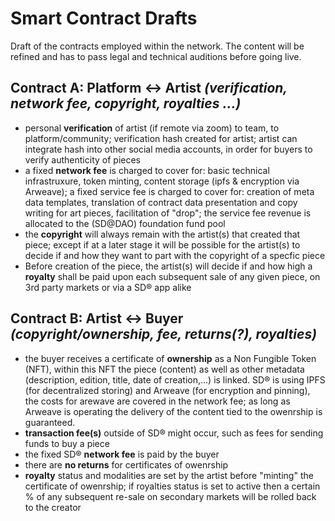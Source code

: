 # Smart Contract Drafts 
Draft of the contracts employed within the network. The content will be refined and has to pass legal and technical auditions before going live.

## Contract A: Platform <-> Artist *(verification, network fee, copyright, royalties ...)*
- personal **verification** of artist (if remote via zoom) to team, to platform/community; verification hash created for artist; artist can integrate hash into other social media accounts, in order for buyers to verify authenticity of pieces
- a fixed **network fee** is charged to cover for: basic technical infrastruxure, token minting, content storage (ipfs & encryption via Arweave); a fixed service fee is charged to cover for: creation of meta data templates, translation of contract data presentation and copy writing for art pieces, facilitation of "drop"; the service fee revenue is allocated to the (SD@DAO) foundation fund pool
- the **copyright** will always remain with the artist(s) that created that piece; except if at a later stage it will be possible for the artist(s) to decide if and how they want to part with the copyright of a specfic piece
- Before creation of the piece, the artist(s) will decide if and how high a **royalty** shall be paid upon each subsequent sale of any given piece, on 3rd party markets or via a SD® app alike


## Contract B: Artist <-> Buyer *(copyright/ownership, fee, returns(?), royalties)*
- the buyer receives a certificate of **ownership** as a Non Fungible Token (NFT), within this NFT the piece (content) as well as other metadata (description, edition, title, date of creation,...) is linked. SD® is using IPFS (for decentralized storing) and Arweave (for encryption and pinning), the costs for arewave are covered in the network fee; as long as Arweave is operating the delivery of the content tied to the owenrship is guaranteed.
- **transaction fee(s)** outside of SD® might occur, such as fees for sending funds to buy a piece
- the fixed SD® **network fee** is paid by the buyer
- there are **no returns** for certificates of owenrship
- **royalty** status and modalities are set by the artist before "minting" the certificate of owenrship; if royalties status is set to active then a certain % of any subsequent re-sale on secondary markets will be rolled back to the creator
